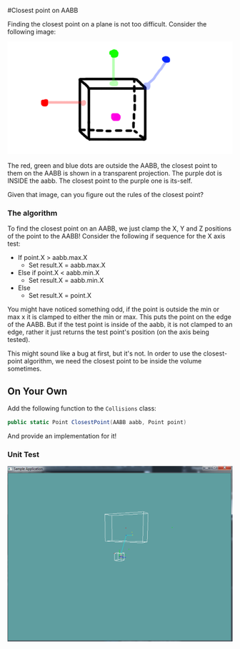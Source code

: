 #Closest point on AABB

Finding the closest point on a plane is not too difficult. Consider the following image:

![CLOSE](aabb_closest.png)

The red, green and blue dots are outside the AABB, the closest point to them on the AABB is shown in a transparent projection. The purple dot is INSIDE the aabb. The closest point to the purple one is its-self.

Given that image, can you figure out the rules of the closest point?

### The algorithm

To find the closest point on an AABB, we just clamp the X, Y and Z positions of the point to the AABB! Consider the following if sequence for the X axis test:

* If point.X > aabb.max.X
  * Set result.X = aabb.max.X
* Else if point.X < aabb.min.X
  * Set result.X = aabb.min.X
* Else
  * Set result.X = point.X

You might have noticed something odd, if the point is outside the min or max x it is clamped to either the min or max. This puts the point on the edge of the AABB. But if the test point is inside of the aabb, it is not clamped to an edge, rather it just returns the test point's position (on the axis being tested).

This might sound like a bug at first, but it's not. In order to use the closest-point algorithm, we need the closest point to be inside the volume sometimes. 

## On Your Own

Add the following function to the ```Collisions``` class:

```cs
public static Point ClosestPoint(AABB aabb, Point point)
```

And provide an implementation for it!

### Unit Test

![UNIT](aabb_closest_point_unit.png)
